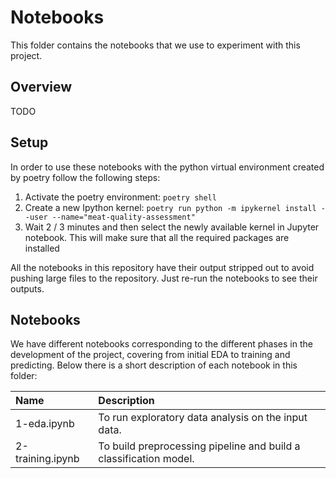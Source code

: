 # Notebooks

This folder contains the notebooks that we use to experiment with this project.

## Overview

TODO

## Setup

In order to use these notebooks with the python virtual environment created by poetry follow the following steps:

   1. Activate the poetry environment: `poetry shell`
   2. Create a new Ipython kernel: `poetry run python -m ipykernel install --user --name="meat-quality-assessment"`
   3. Wait 2 / 3 minutes and then select the newly available kernel in Jupyter notebook. This will make sure that all the required packages are installed


All the notebooks in this repository have their output stripped out to avoid pushing large files to the repository. Just re-run the notebooks to see their outputs.

## Notebooks

We have different notebooks corresponding to the different phases in the development of the project, covering from initial EDA to training and predicting. Below there is a short description of each notebook in this folder:

| Name             | Description                                                       |
| :--------------- |:----------------------------------------------------------------- |
| 1-eda.ipynb      | To run exploratory data analysis on the input data.               |
| 2-training.ipynb | To build preprocessing pipeline and build a classification model. |
